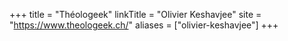 +++
title = "Théologeek"
linkTitle = "Olivier Keshavjee"
site = "https://www.theologeek.ch/"
aliases = ["olivier-keshavjee"]
+++